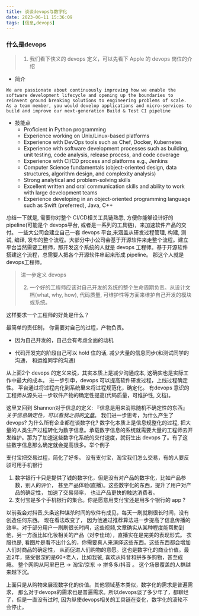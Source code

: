 ```yaml
---
title: 谈谈devops与数字化
date: 2023-06-11 15:36:09
tags: [信息,devops]
---
```


 ### 什么是devops

>  1. 我们看下侠义的 devops 定义，可以先看下 Apple 的 devops 岗位的介绍

- 简介

```
We are passionate about continuously improving how we enable the software development lifecycle and opening up the boundaries to reinvent ground breaking solutions to engineering problems of scale. As a team member, you would develop applications and micro-services to build and improve our next-generation Build & Test CI pipeline
```

- 技能点
  - Proficient in Python programming
  - Experience working on Unix/Linux-based platforms
  - Experience with DevOps tools such as Chef, Docker, Kubernetes
  - Experience with software development processes such as building, unit testing, code analysis, release process, and code coverage
  - Experience with CI/CD process and platforms e.g., Jenkins
  - Computer Science fundamentals (object-oriented design, data structures, algorithm design, and complexity analysis)
  - Strong analytical and problem-solving skills
  - Excellent written and oral communication skills and ability to work with large development teams
  - Experience developing in an object-oriented programming language such as Swift (preferred), Java, C++

总结一下就是, 需要你对整个 CI/CD相关工具链熟悉, 方便你能够设计好的 pipeline(可能是个 devops平台, 或者是一系列的工具链)，来加速软件产品的交付。 一些大公司会建立自己一套 devops 平台,来涵盖从研发过程管理, 构建, 测试, 编译, 发布的整个流程。大部分中小公司会基于开源软件来走整个流程。建立平台当然需要工程师，那开发这个系统的人就是 devops 工程师。基于开源软件搭建这个流程，总需要人把各个开源软件串起来形成 pipeline。 那这个人就是 devops工程师。

> 进一步定义 devops
>
> 2. 一个好的工程师应该对自己开发的系统的整个生命周期负责。从设计文档(what, why, how), 代码质量, 可维护性等方面来维护自己开发的模块或系统。

这样要求一个工程师的好处是什么？ 

最简单的责任制， 你需要对自己的过程，产物负责。

- 因为自己开发的，自己会有考虑全面的动机

- 代码开发完的阶段自己可以 hold 住的话, 减少大量的信息同步(和测试同学的沟通， 和运维同学的沟通)

从上面2个 devops 的定义来说，其实本质上是减少沟通成本, 这确实也是实际工作中最大的成本。 进一步引申，devops 可以提高软件研发过程，上线过程确定性。  平台通过将过程内化到系统里来将过程规范化，确定化。 有devops 意识的工程师从源头进一步软件产物的确定性提高(代码质量，可维护性, 文档)。  

这里又回到 Shannon对于信息的定义: 『信息是用来消除随机不确定性的东西』*关于信息确定性，可以看我之前的[文章](https://shunzhou.me/2022/02/19/%E5%85%B3%E4%BA%8E%E7%A1%AE%E5%AE%9A%E6%80%A7/)*。  我们进一步思考，为什么产生了 devops? 为什么所有企业都在谈数字化? 数字化本质上是信息规整化的过程, 把大量的人类生产过程转化为数字信息。承载数字信息的系统就需要大量的工程师去开发维护。那为了加速这些数字化系统的交付速度，就衍生出 devops 了。有了这些数字信息那么确定就会提高很多。举个例子

支付宝把交易过程，简化了好多。 没有支付宝，淘宝我们怎么交易，有的人要反驳可用手机银行

1. 数字银行卡只是提供了钱的数字化，但是没有对产品的数字化，比如产品参数，别人的评价， 甚至产品体验(直播)。这些数字化的东西，提升了用户对产品的确定性， 加速了交易频率， 也让产品更快的触达消费者。
2. 支付宝是多个手机银行的集合。你是愿意用支付宝还是用多个银行的 app ?

以前我会对抖音,头条这种谋杀时间的软件有成见，每天一刷就刷很长时间，没有创造任何东西。 现在看法改变了， 因为他通过推荐算法进一步提高了信息传播的效率。对于部分用户一刷刷很长时间，这些视频,文章确实从某种程度能帮助到他，另一方面比如化妆相关的产品（对李佳琦），直播实在是完美的表现形式。 衣服也是, 看图片是看不出什么的，你需要真人来演绎这些东西。这些东西都会增加人们对商品的确定性， 从而促进人们购物的意愿。这也是数字化的商业价值。最近2年，感受很深的是60+老人，比如我爸, 喜欢从抖音和拼多多购物，甚至成瘾。 整个网购从阿里巴巴 -> 淘宝/京东 -> 拼多多/抖音  。  这个场景覆盖的人群越来越下沉。

上面只是从购物来展现数字化的价值。其他领域基本类似，数字化的需求是普遍需求， 那么对于devops的需求也是普遍需求。所以devops谈了多少年了，都聊烂了，但是一直没有过时, 因为纵使devops相关的工具链在变化，数字化的滚轮不会停止。



